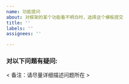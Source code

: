 ```yaml
---
name: 功能提问
about: 对框架的某个功能看不明白时，选择这个模板提交
title: ''
labels: ''
assignees: ''

---
```


### 对以下问题有疑问:


< 备注：请尽量详细描述问题所在 >
